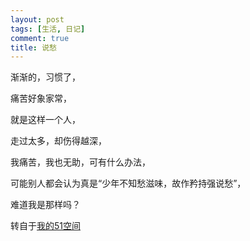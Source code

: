```yaml
---
layout: post
tags: [生活, 日记]
comment: true
title: 说愁
---
```


渐渐的，习惯了，

痛苦好象家常，

就是这样一个人，

走过太多，却伤得越深，

我痛苦，我也无助，可有什么办法，

可能别人都会认为真是“少年不知愁滋味，故作矜持强说愁”，

难道我是那样吗？


转自于[我的51空间](http://home.51.com/cailiwei712/diary/item/10023528.html)
